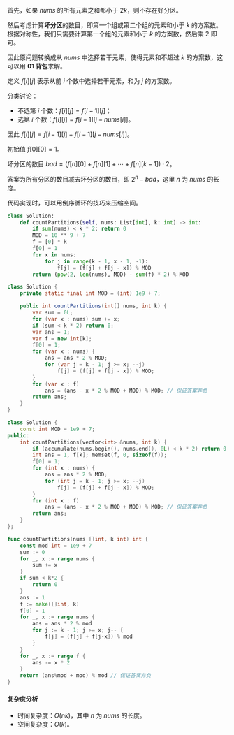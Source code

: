 首先，如果 $\textit{nums}$ 的所有元素之和都小于 $2k$，则不存在好分区。

然后考虑计算**坏分区**的数目，即第一个组或第二个组的元素和小于 $k$ 的方案数。根据对称性，我们只需要计算第一个组的元素和小于 $k$ 的方案数，然后乘 $2$ 即可。

因此原问题转换成从 $\textit{nums}$ 中选择若干元素，使得元素和不超过 $k$ 的方案数，这可以用 **01 背包**求解。

定义 $f[i][j]$ 表示从前 $i$ 个数中选择若干元素，和为 $j$ 的方案数。

分类讨论：

- 不选第 $i$ 个数：$f[i][j] = f[i-1][j]$；
- 选第 $i$ 个数：$f[i][j] = f[i-1][j-\textit{nums}[i]]$。

因此 $f[i][j] = f[i-1][j] + f[i-1][j-\textit{nums}[i]]$。

初始值 $f[0][0] = 1$。

坏分区的数目 $\textit{bad} =(f[n][0]+f[n][1]+\cdots+f[n][k-1])\cdot 2$。

答案为所有分区的数目减去坏分区的数目，即 $2^n-\textit{bad}$，这里 $n$ 为 $\textit{nums}$ 的长度。

代码实现时，可以用倒序循环的技巧来压缩空间。

```py [sol1-Python3]
class Solution:
    def countPartitions(self, nums: List[int], k: int) -> int:
        if sum(nums) < k * 2: return 0
        MOD = 10 ** 9 + 7
        f = [0] * k
        f[0] = 1
        for x in nums:
            for j in range(k - 1, x - 1, -1):
                f[j] = (f[j] + f[j - x]) % MOD
        return (pow(2, len(nums), MOD) - sum(f) * 2) % MOD
```

```java [sol1-Java]
class Solution {
    private static final int MOD = (int) 1e9 + 7;

    public int countPartitions(int[] nums, int k) {
        var sum = 0L;
        for (var x : nums) sum += x;
        if (sum < k * 2) return 0;
        var ans = 1;
        var f = new int[k];
        f[0] = 1;
        for (var x : nums) {
            ans = ans * 2 % MOD;
            for (var j = k - 1; j >= x; --j)
                f[j] = (f[j] + f[j - x]) % MOD;
        }
        for (var x : f)
            ans = (ans - x * 2 % MOD + MOD) % MOD; // 保证答案非负
        return ans;
    }
}
```

```cpp [sol1-C++]
class Solution {
    const int MOD = 1e9 + 7;
public:
    int countPartitions(vector<int> &nums, int k) {
        if (accumulate(nums.begin(), nums.end(), 0L) < k * 2) return 0;
        int ans = 1, f[k]; memset(f, 0, sizeof(f));
        f[0] = 1;
        for (int x : nums) {
            ans = ans * 2 % MOD;
            for (int j = k - 1; j >= x; --j)
                f[j] = (f[j] + f[j - x]) % MOD;
        }
        for (int x : f)
            ans = (ans - x * 2 % MOD + MOD) % MOD; // 保证答案非负
        return ans;
    }
};
```

```go [sol1-Go]
func countPartitions(nums []int, k int) int {
	const mod int = 1e9 + 7
	sum := 0
	for _, x := range nums {
		sum += x
	}
	if sum < k*2 {
		return 0
	}
	ans := 1
	f := make([]int, k)
	f[0] = 1
	for _, x := range nums {
		ans = ans * 2 % mod
		for j := k - 1; j >= x; j-- {
			f[j] = (f[j] + f[j-x]) % mod
		}
	}
	for _, x := range f {
		ans -= x * 2
	}
	return (ans%mod + mod) % mod // 保证答案非负
}
```

#### 复杂度分析

- 时间复杂度：$O(nk)$，其中 $n$ 为 $\textit{nums}$ 的长度。
- 空间复杂度：$O(k)$。
